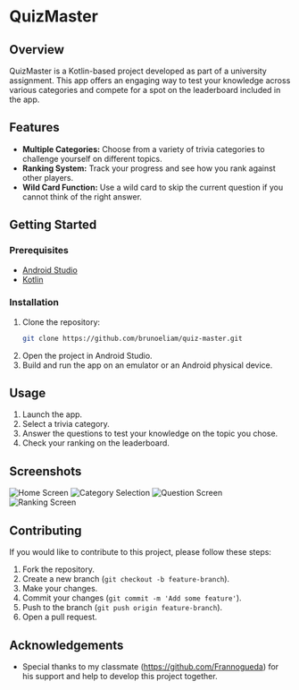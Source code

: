 # QuizMaster

## Overview

QuizMaster is a Kotlin-based project developed as part of a university assignment. This app offers an engaging way to test your knowledge across various categories and compete for a spot on the leaderboard included in the app.

## Features

- **Multiple Categories:** Choose from a variety of trivia categories to challenge yourself on different topics.
- **Ranking System:** Track your progress and see how you rank against other players.
- **Wild Card Function:** Use a wild card to skip the current question if you cannot think of the right answer.

## Getting Started

### Prerequisites

- [Android Studio](https://developer.android.com/studio)
- [Kotlin](https://kotlinlang.org/)

### Installation

1. Clone the repository:
   ```bash
   git clone https://github.com/brunoeliam/quiz-master.git
   ```
2. Open the project in Android Studio.
3. Build and run the app on an emulator or an Android physical device.

## Usage

1. Launch the app.
2. Select a trivia category.
3. Answer the questions to test your knowledge on the topic you chose.
4. Check your ranking on the leaderboard.

## Screenshots

![Home Screen](path/to/home_screen.png)
![Category Selection](path/to/category_selection.png)
![Question Screen](path/to/question_screen.png)
![Ranking Screen](path/to/ranking_screen.png)

## Contributing

If you would like to contribute to this project, please follow these steps:

1. Fork the repository.
2. Create a new branch (`git checkout -b feature-branch`).
3. Make your changes.
4. Commit your changes (`git commit -m 'Add some feature'`).
5. Push to the branch (`git push origin feature-branch`).
6. Open a pull request.

## Acknowledgements
- Special thanks to my classmate (https://github.com/Frannogueda) for his support and help to develop this project together.
